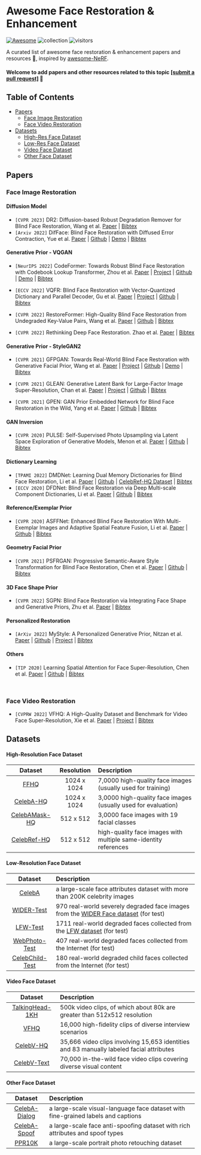 # Awesome Face Restoration & Enhancement
[![Awesome](https://cdn.rawgit.com/sindresorhus/awesome/d7305f38d29fed78fa85652e3a63e154dd8e8829/media/badge.svg)](https://github.com/sindresorhus/awesome) ![collection](https://img.shields.io/badge/Collection-Keep%20Updating-green) ![visitors](https://visitor-badge.laobi.icu/badge?page_id=sczhou/Awesome-Face-Restoration)


A curated list of awesome face restoration & enhancement papers and resources :whale:, inspired by [awesome-NeRF](https://github.com/yenchenlin/awesome-NeRF). 

#### Welcome to add papers and other resources related to this topic [[submit a pull request]](https://github.com/sczhou/Awesome-Face-Restoration/blob/master/how-to-PR.md) :hugs:

## Table of Contents

- [Papers](#papers)
  - [Face Image Restoration](#face-image-restoration)
  - [Face Video Restoration](#face-video-restoration)
- [Datasets](#datasets)
    - [High-Res Face Dataset](#high-resolution-face-dataset)
    - [Low-Res Face Dataset](#low-resolution-face-dataset)
    - [Video Face Dataset](#video-face-dataset)
    - [Other Face Dataset](#other-face-dataset)

## Papers

### Face Image Restoration

#### Diffusion Model

- `[CVPR 2023]` DR2: Diffusion-based Robust Degradation Remover for Blind Face Restoration, Wang et al. [Paper](https://arxiv.org/abs/2303.06885) | [Bibtex](./facebib.bib#L114-L119) 
- `[Arxiv 2022]` DifFace: Blind Face Restoration with Diffused Error Contraction, Yue et al. [Paper](https://arxiv.org/abs/2212.06512) | [Github](https://github.com/zsyOAOA/DifFace) | [Demo](https://huggingface.co/spaces/OAOA/DifFace) | [Bibtex](./facebib.bib#L121-L127)

#### Generative Prior - VQGAN
- `[NeurIPS 2022]` CodeFormer: Towards Robust Blind Face Restoration with Codebook Lookup Transformer, Zhou et al. [Paper](https://arxiv.org/abs/2206.11253) | [Project](https://shangchenzhou.com/projects/CodeFormer/) | [Github](https://github.com/sczhou/CodeFormer) | [Demo](https://huggingface.co/spaces/sczhou/CodeFormer) | [Bibtex](./facebib.bib#L1-L6)

- `[ECCV 2022]` VQFR: Blind Face Restoration with Vector-Quantized Dictionary and Parallel Decoder, Gu et al. [Paper](https://arxiv.org/abs/2205.06803) | [Project](https://ycgu.site/projects/vqfr/) | [Github](https://github.com/sczhou/CodeFormer) | [Bibtex](./facebib.bib#L8-L13)

- `[CVPR 2022]` RestoreFormer: High-Quality Blind Face Restoration from Undegraded Key-Value Pairs, Wang et al. [Paper](https://arxiv.org/abs/2201.06374) | [Github](https://github.com/wzhouxiff/RestoreFormer) | [Bibtex](./facebib.bib#L15-L20)

- `[CVPR 2022]` Rethinking Deep Face Restoration. Zhao et al. [Paper](https://openaccess.thecvf.com/content/CVPR2022/papers/Zhao_Rethinking_Deep_Face_Restoration_CVPR_2022_paper.pdf) | [Bibtex](./facebib.bib#L85-L91)

#### Generative Prior - StyleGAN2
- `[CVPR 2021]` GFPGAN: Towards Real-World Blind Face Restoration with Generative Facial Prior, Wang et al. [Paper](https://arxiv.org/abs/2101.04061) | [Project](https://xinntao.github.io/projects/gfpgan) | [Github](https://github.com/TencentARC/GFPGAN) | [Demo](https://huggingface.co/spaces/Xintao/GFPGAN) | [Bibtex](./facebib.bib#L43-L48)

- `[CVPR 2021]` GLEAN: Generative Latent Bank for Large-Factor Image Super-Resolution, Chan et al. [Paper](https://arxiv.org/abs/2012.00739) | [Project](https://mmlab-ntu.github.io/project/glean/) | [Github](https://github.com/open-mmlab/mmediting) | [Bibtex](./facebib.bib#L36-L41)

- `[CVPR 2021]` GPEN: GAN Prior Embedded Network for Blind Face Restoration in the Wild, Yang et al. [Paper](https://arxiv.org/abs/2105.06070) | [Github](https://github.com/yangxy/GPEN) | [Bibtex](./facebib.bib#L50-L55)

#### GAN Inversion
- `[CVPR 2020]` PULSE: Self-Supervised Photo Upsampling via Latent Space Exploration of Generative Models, Menon et al. [Paper](https://arxiv.org/abs/2003.03808) | [Github](https://github.com/adamian98/pulse) | [Bibtex](./facebib.bib#L64-L69)


#### Dictionary Learning
- `[TPAMI 2022]` DMDNet: Learning Dual Memory Dictionaries for Blind Face Restoration, Li et al. [Paper](https://arxiv.org/abs/2210.08160) | [Github](https://github.com/csxmli2016/DMDNet) | [CelebRef-HQ Dataset](https://github.com/csxmli2016/DMDNet#celebref-hq-dataset) | [Bibtex](./facebib.bib#L107-L112)
- `[ECCV 2020]` DFDNet: Blind Face Restoration via Deep Multi-scale Component Dictionaries, Li et al. [Paper](https://arxiv.org/abs/2008.00418) | [Github](https://github.com/csxmli2016/DFDNet) | [Bibtex](./facebib.bib#L22-L27)

#### Reference/Exemplar Prior
- `[CVPR 2020]` ASFFNet: Enhanced Blind Face Restoration With Multi-Exemplar Images and Adaptive Spatial Feature Fusion, Li et al. [Paper](https://openaccess.thecvf.com/content_CVPR_2020/papers/Li_Enhanced_Blind_Face_Restoration_With_Multi-Exemplar_Images_and_Adaptive_Spatial_CVPR_2020_paper.pdf) | [Github](https://github.com/csxmli2016/ASFFNet) | [Bibtex](./facebib.bib#L57-L62)

#### Geometry Facial Prior
- `[CVPR 2021]` PSFRGAN: Progressive Semantic-Aware Style Transformation for Blind Face Restoration, Chen et al. [Paper](https://arxiv.org/abs/2009.08709) | [Github](https://github.com/chaofengc/PSFRGAN) | [Bibtex](./facebib.bib#L29-L34)

#### 3D Face Shape Prior
- `[CVPR 2022]` SGPN: Blind Face Restoration via Integrating Face Shape and Generative Priors, Zhu et al. [Paper](https://openaccess.thecvf.com/content/CVPR2022/papers/Zhu_Blind_Face_Restoration_via_Integrating_Face_Shape_and_Generative_Priors_CVPR_2022_paper.pdf) | [Bibtex](./facebib.bib#L71-L76)

#### Personalized Restoration
- `[ArXiv 2022]` MyStyle: A Personalized Generative Prior, Nitzan et al. [Paper](https://arxiv.org/abs/2203.17272) | [Github](https://github.com/google/mystyle) | [Project](https://mystyle-personalized-prior.github.io/) | [Bibtex](./facebib.bib#L78-L83)

#### Others 

- `[TIP 2020]` Learning Spatial Attention for Face Super-Resolution, Chen et al. [Paper](https://arxiv.org/abs/2012.01211) | [Github](https://github.com/chaofengc/Face-SPARNet) | [Bibtex](./facebib.bib#L93-L98)


&nbsp;

### Face Video Restoration

- `[CVPRW 2022]` VFHQ: A High-Quality Dataset and Benchmark for Video Face Super-Resolution, Xie et al. [Paper](https://arxiv.org/abs/2205.03409) | [Project](https://liangbinxie.github.io/projects/vfhq/) | [Bibtex](./facebib.bib#L100-L105)

## Datasets
#### High-Resolution Face Dataset
| Dataset | Resolution | Description |
| :---: | :---: | :----------    |
| [FFHQ](https://github.com/NVlabs/ffhq-dataset) | 1024 x 1024 | 7,0000 high-quality face images (usually used for training) |
| [CelebA-HQ](https://github.com/nperraud/download-celebA-HQ) | 1024 x 1024 | 3,0000 high-quality face images (usually used for evaluation) |
| [CelebAMask-HQ](https://github.com/switchablenorms/CelebAMask-HQ) | 512 x 512 | 3,0000 face images with 19 facial classes |
| [CelebRef-HQ](https://github.com/csxmli2016/DMDNet#celebref-hq-dataset) | 512 x 512 | high-quality face images with multiple same-identity references |

#### Low-Resolution Face Dataset

| Dataset | Description |
| :---: | :----------    |
| [CelebA](https://mmlab.ie.cuhk.edu.hk/projects/CelebA.html)  | a large-scale face attributes dataset with more than 200K celebrity images |
| [WIDER-Test](https://shangchenzhou.com/projects/CodeFormer/)  | 970 real-world severely degraded face images from the [WIDER Face dataset](http://shuoyang1213.me/WIDERFACE/) (for test)|
| [LFW-Test](https://xinntao.github.io/projects/gfpgan)  | 1711 real-world degraded faces collected from the [LFW dataset](https://vis-www.cs.umass.edu/lfw/) (for test)|
| [WebPhoto-Test](https://xinntao.github.io/projects/gfpgan)  | 407 real-world degraded faces collected from the Internet (for test)|
| [CelebChild-Test](https://xinntao.github.io/projects/gfpgan)  | 180 real-world degraded child faces collected from the Internet (for test)|

#### Video Face Dataset
| Dataset | Description |
| :---: | :----------    |
| [TalkingHead-1KH](https://github.com/tcwang0509/TalkingHead-1KH)  | 500k video clips, of which about 80k are greater than 512x512 resolution |
| [VFHQ](https://liangbinxie.github.io/projects/vfhq)  | 16,000 high-fidelity clips of diverse interview scenarios |
| [CelebV-HQ](https://celebv-hq.github.io/)  | 35,666 video clips involving 15,653 identities and 83 manually labeled facial attributes |
| [CelebV-Text](https://celebv-text.github.io/)  | 70,000 in-the-wild face video clips covering diverse visual content |



#### Other Face Dataset
| Dataset | Description |
| :---: | :----------    |
| [CelebA-Dialog](https://github.com/ziqihuangg/CelebA-Dialog)  | a large-scale visual-language face dataset with fine-grained labels and captions|
| [CelebA-Spoof](https://github.com/ZhangYuanhan-AI/CelebA-Spoof)  | a large-scale face anti-spoofing dataset with rich attributes and spoof types|
| [PPR10K](https://github.com/csjliang/PPR10K)  | a large-scale portrait photo retouching dataset |